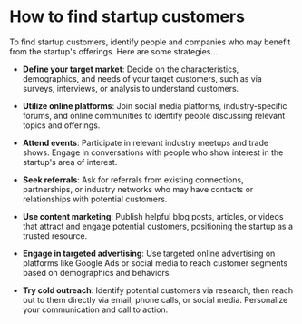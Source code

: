 # How to find startup customers

To find startup customers, identify people and companies who may benefit from the startup's offerings. Here are some strategies…

* **Define your target market**: Decide on the characteristics, demographics, and needs of your target customers, such as via surveys, interviews, or analysis to understand customers.

* **Utilize online platforms**: Join social media platforms, industry-specific forums, and online communities to identify people discussing relevant topics and offerings.

* **Attend events**: Participate in relevant industry meetups and trade shows. Engage in conversations with people who show interest in the startup's area of interest.

* **Seek referrals**: Ask for referrals from existing connections, partnerships, or industry networks who may have contacts or relationships with potential customers.

* **Use content marketing**: Publish helpful blog posts, articles, or videos that attract and engage potential customers, positioning the startup as a trusted resource.

* **Engage in targeted advertising**: Use targeted online advertising on platforms like Google Ads or social media to reach customer segments based on demographics and behaviors.

* **Try cold outreach**: Identify potential customers via research, then reach out to them directly via email, phone calls, or social media. Personalize your communication and call to action.
